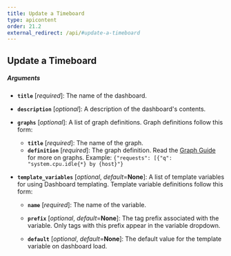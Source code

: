 ```yaml
---
title: Update a Timeboard
type: apicontent
order: 21.2
external_redirect: /api/#update-a-timeboard
---
```


## Update a Timeboard

##### Arguments

*   **`title`** [*required*]:
    The name of the dashboard.
*   **`description`** [*optional*]:
    A description of the dashboard's contents.
*   **`graphs`** [*optional*]:
    A list of graph definitions. Graph definitions follow this form:

    *   **`title`** [*required*]:
        The name of the graph.
    *   **`definition`** [*required*]:
        The graph definition. Read the [Graph Guide](/graphing/) for more on graphs. Example:
        `{"requests": [{"q": "system.cpu.idle{*} by {host}"}`

*   **`template_variables`** [*optional*, *default*=**None**]:
    A list of template variables for using Dashboard templating. Template variable definitions follow this form:

    *   **`name`** [*required*]:
        The name of the variable.

    *   **`prefix`** [*optional*, *default*=**None**]:
        The tag prefix associated with the variable. Only tags with this prefix appear in the variable dropdown.

    *   **`default`** [*optional*, *default*=**None**]:
        The default value for the template variable on dashboard load.

